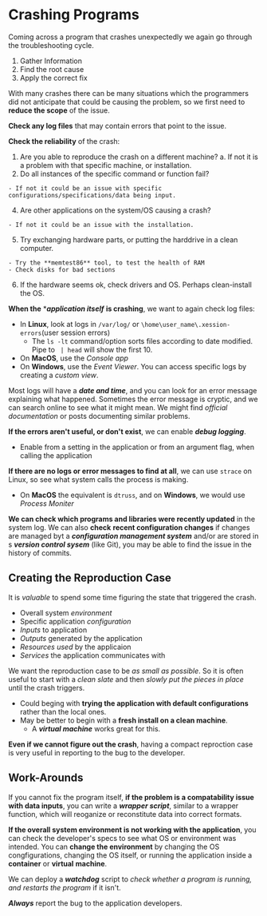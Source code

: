Crashing Programs
=================


Coming across a program that crashes unexpectedly we again go through the troubleshooting cycle.
  1. Gather Information
  2. Find the root cause
  3. Apply the correct fix

With many crashes there can be many situations which the programmers did not anticipate that
could be causing the problem, so we first need to **reduce the scope** of the issue.

**Check any log files** that may contain errors that point to the issue.

**Check the reliability** of the crash:
  1. Are you able to reproduce the crash on a different machine?
    a. If not it is a problem with that specific machine, or installation.
  3. Do all instances of the specific command or function fail?
    
    - If not it could be an issue with specific configurations/specifications/data being input.
  4. Are other applications on the system/OS causing a crash?
    
    - If not it could be an issue with the installation.
  5. Try exchanging hardware parts, or putting the harddrive in a clean computer.
    
    - Try the **memtest86** tool, to test the health of RAM
    - Check disks for bad sections
  6. If the hardware seems ok, check drivers and OS. Perhaps clean-install the OS. 


**When the** ****application itself*** **is crashing**, we want to again check log files:
  + In **Linux**, look at logs in `/var/log/` or `\home\user_name\.xession-errors`(user session errors)
    - The `ls -lt` command/option sorts files according to date modified. Pipe to ` | head` will show the first 10. 
  + On **MacOS**, use the *Console app*
  + On **Windows**, use the *Event Viewer*. You can access specific logs by creating a *custom view*.

Most logs will have a ***date and time***, and you can look for an error message explaining what happened.
Sometimes the error message is cryptic, and we can search online to see what it might mean. We might find
*official documentation* or posts documenting similar problems.

**If the errors aren't useful, or don't exist**, we can enable ***debug logging***.
  + Enable from a setting in the application or from an argument flag, when calling the application

**If there are no logs or error messages to find at all**, we can use `strace` on Linux, so see what
system calls the process is making.
  + On **MacOS** the equivalent is `dtruss`, and on **Windows**, we would use *Process Moniter*

**We can check which programs and libraries were recently updated** in the system log. We can also **check**
**recent configuration changes** if changes are managed byt a ***configuration management system*** and/or
are stored in s ***version control sysem*** (like Git), you may be able to find the issue in the history
of commits.

## Creating the Reproduction Case

It is *valuable* to spend some time figuring the state that triggered the crash.
  + Overall system *environment*
  + Specific application *configuration*
  + *Inputs* to application
  + *Outputs* generated by the application
  + *Resources used* by the applicaion
  + *Services* the application communicates with

We want the reproduction case to be *as small as possible*. So it is often useful to start with a *clean slate*
and then *slowly put the pieces in place* until the crash triggers.
  + Could beging with **trying the application with default configurations** rather than the local ones.
  + May be better to begin with a **fresh install on a clean machine**.
    - A ***virtual machine*** works great for this.

**Even if we cannot figure out the crash**, having a compact reproction case is very useful in reporting to
the bug to the developer.

## Work-Arounds

If you cannot fix the program itself, **if the problem is a compatability issue with data inputs**, you can
write a ***wrapper script***, similar to a wrapper function, which will reoganize or reconstitute data
into correct formats.

**If the overall system environment is not working with the application**, you can check the developer's 
specs to see what OS or environment was intended. You can **change the environment**  by changing the OS
congfigurations, changing the OS itself, or running the application inside a **container** or **virtual**
**machine**.

We can deploy a ***watchdog*** script to *check whether a program is running, and restarts the program*
if it isn't. 

***Always*** report the bug to the application developers.


